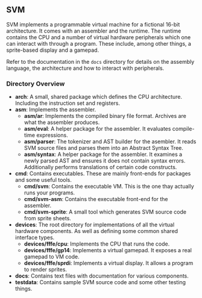 ## SVM

SVM implements a programmable virtual machine for a fictional 16-bit architecture.
It comes with an assembler and the runtime. The runtime contains the CPU and a
number of virtual hardware peripherals which one can interact with through a 
program. These include, among other things, a sprite-based display and a gamepad.

Refer to the documentation in the `docs` directory for details on the assembly
language, the architecture and how to interact with peripherals.

### Directory Overview

* __arch__: A small, shared package which defines the CPU architecture. Including the
  instruction set and registers.
* __asm__: Implements the assembler.
  * __asm/ar__: Implements the compiled binary file format. Archives are what the
    assembler produces.
  * __asm/eval__: A helper package for the assembler. It evaluates compile-time expressions.
  * __asm/parser__: The tokenizer and AST builder for the asembler. It reads SVM source files
    and parses them into an Abstract Syntax Tree.
  * __asm/syntax__: A helper package for the assembler. It examines a newly parsed AST and
    ensures it does not contain syntax errors. Additionally performs translations of
    certain code constructs.
* __cmd__: Contains executables. These are mainly front-ends for packages and some useful tools.
  * __cmd/svm__: Contains the executable VM. This is the one thay actually runs your programs.
  * __cmd/svm-asm__: Contains the executable front-end for the assembler.
  * __cmd/svm-sprite__: A small tool which generates SVM source code from sprite sheets.
* __devices__: The root directory for implementations of all the virtual hardware components.
  As well as defining some common shared interface types.
  * __devices/fffe/cpu__: Implements the CPU that runs the code.
  * __devices/fffe/gp14__: Implements a virtual gamepad. It exposes a real gamepad to VM code.
  * __devices/fffe/sprdi__: Implements a virtual display. It allows a program to render sprites.
* __docs__: Contains text files with documentation for various components.
* __testdata__: Contains sample SVM source code and some other testing things.

